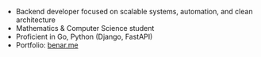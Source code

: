 - Backend developer focused on scalable systems, automation, and clean architecture
- Mathematics & Computer Science student  
- Proficient in Go, Python (Django, FastAPI)
- Portfolio: [benar.me](https://www.benar.me)
